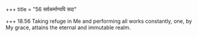+++
title = "56 सर्वकर्माण्यपि सदा"

+++
18.56 Taking refuge in Me and performing all works constantly, one, by
My grace, attains the eternal and immutable realm.

